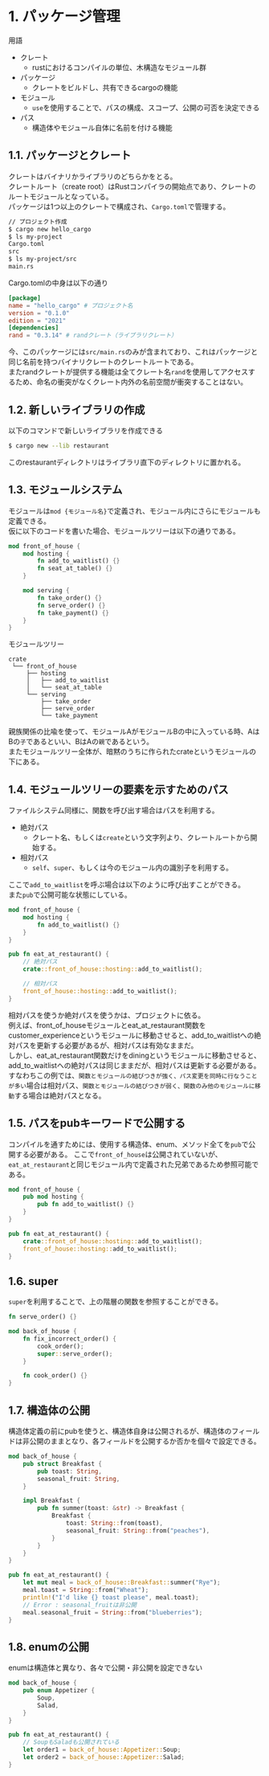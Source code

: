 # 1. パッケージ管理
用語
 - クレート
    - rustにおけるコンパイルの単位、木構造なモジュール群
 - パッケージ
    - クレートをビルドし、共有できるcargoの機能
 - モジュール
     - `use`を使用することで、パスの構成、スコープ、公開の可否を決定できる
 - パス
    - 構造体やモジュール自体に名前を付ける機能

## 1.1. パッケージとクレート
クレートはバイナリかライブラリのどちらかをとる。  
クレートルート（create root）はRustコンパイラの開始点であり、クレートのルートモジュールとなっている。  
パッケージは1つ以上のクレートで構成され、`Cargo.toml`で管理する。  

```bash
// プロジェクト作成
$ cargo new hello_cargo
$ ls my-project
Cargo.toml
src
$ ls my-project/src
main.rs
```
Cargo.tomlの中身は以下の通り
```toml
[package]
name = "hello_cargo" # プロジェクト名
version = "0.1.0"
edition = "2021"
[dependencies]
rand = "0.3.14" # randクレート（ライブラリクレート）
```
今、このパッケージには`src/main.rs`のみが含まれており、これはパッケージと同じ名前を持つバイナリクレートのクレートルートである。  
またrandクレートが提供する機能は全てクレート名`rand`を使用してアクセスするため、命名の衝突がなくクレート内外の名前空間が衝突することはない。

## 1.2. 新しいライブラリの作成
以下のコマンドで新しいライブラリを作成できる
```bash
$ cargo new --lib restaurant
```
このrestaurantディレクトリはライブラリ直下のディレクトリに置かれる。

## 1.3. モジュールシステム
モジュールは`mod {モジュール名}`で定義され、モジュール内にさらにモジュールも定義できる。  
仮に以下のコードを書いた場合、モジュールツリーは以下の通りである。
```rust
mod front_of_house {
    mod hosting {
        fn add_to_waitlist() {}
        fn seat_at_table() {}
    }

    mod serving {
        fn take_order() {}
        fn serve_order() {}
        fn take_payment() {}
    }
}
```
モジュールツリー
```
crate
 └── front_of_house
     ├── hosting
     │   ├── add_to_waitlist
     │   └── seat_at_table
     └── serving
         ├── take_order
         ├── serve_order
         └── take_payment
```
親族関係の比喩を使って、モジュールAがモジュールBの中に入っている時、AはBの`子`であるといい、BはAの`親`であるという。  
またモジュールツリー全体が、暗黙のうちに作られたcrateというモジュールの下にある。

## 1.4. モジュールツリーの要素を示すためのパス
ファイルシステム同様に、関数を呼び出す場合はパスを利用する。
 - 絶対パス
    - クレート名、もしくは`create`という文字列より、クレートルートから開始する。
 - 相対パス
    - `self`、`super`、もしくは今のモジュール内の識別子を利用する。

ここで`add_to_waitlist`を呼ぶ場合は以下のように呼び出すことができる。  
また`pub`で公開可能な状態にしている。

```rust
mod front_of_house {
    mod hosting {
        fn add_to_waitlist() {}
    }
}

pub fn eat_at_restaurant() {
    // 絶対パス
    crate::front_of_house::hosting::add_to_waitlist();

    // 相対パス
    front_of_house::hosting::add_to_waitlist();
}
```

相対パスを使うか絶対パスを使うかは、プロジェクトに依る。  
例えば、front_of_houseモジュールとeat_at_restaurant関数をcustomer_experienceというモジュールに移動させると、add_to_waitlistへの絶対パスを更新する必要があるが、相対パスは有効なままだ。  
しかし、eat_at_restaurant関数だけをdiningというモジュールに移動させると、add_to_waitlistへの絶対パスは同じままだが、相対パスは更新する必要がある。  
すなわちこの例では、`関数とモジュールの結びつきが強く、パス変更を同時に行なうことが多い`場合は相対パス、`関数とモジュールの結びつきが弱く、関数のみ他のモジュールに移動`する場合は絶対パスとなる。  

## 1.5. パスをpubキーワードで公開する
コンパイルを通すためには、使用する構造体、enum、メソッド全てを`pub`で公開する必要がある。
ここで`front_of_house`は公開されていないが、`eat_at_restaurant`と同じモジュール内で定義された兄弟であるため参照可能である。
```rust
mod front_of_house {
    pub mod hosting {
        pub fn add_to_waitlist() {}
    }
}

pub fn eat_at_restaurant() {
    crate::front_of_house::hosting::add_to_waitlist();
    front_of_house::hosting::add_to_waitlist();
}
```

## 1.6. super
`super`を利用することで、上の階層の関数を参照することができる。
```rust
fn serve_order() {}

mod back_of_house {
    fn fix_incorrect_order() {
        cook_order();
        super::serve_order();
    }

    fn cook_order() {}
}
```

## 1.7. 構造体の公開
構造体定義の前にpubを使うと、構造体自身は公開されるが、構造体のフィールドは非公開のままとなり、各フィールドを公開するか否かを個々で設定できる。
```rust
mod back_of_house {
    pub struct Breakfast {
        pub toast: String,
        seasonal_fruit: String,
    }

    impl Breakfast {
        pub fn summer(toast: &str) -> Breakfast {
            Breakfast {
                toast: String::from(toast),
                seasonal_fruit: String::from("peaches"),
            }
        }
    }
}

pub fn eat_at_restaurant() {
    let mut meal = back_of_house::Breakfast::summer("Rye");
    meal.toast = String::from("Wheat");
    println!("I'd like {} toast please", meal.toast);
    // Error : seasonal_fruitは非公開
    meal.seasonal_fruit = String::from("blueberries");
}
```

## 1.8. enumの公開
enumは構造体と異なり、各々で公開・非公開を設定できない

```rust
mod back_of_house {
    pub enum Appetizer {
        Soup,
        Salad,
    }
}

pub fn eat_at_restaurant() {
    // SoupもSaladも公開されている
    let order1 = back_of_house::Appetizer::Soup;
    let order2 = back_of_house::Appetizer::Salad;
}
```

